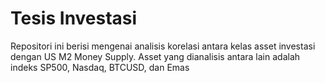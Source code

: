 # Tesis Investasi
Repositori ini berisi mengenai analisis korelasi antara kelas asset investasi dengan US M2 Money Supply. Asset yang dianalisis antara lain adalah indeks SP500, Nasdaq, BTCUSD, dan Emas
